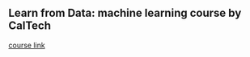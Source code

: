 ## Learn from Data: machine learning course by CalTech

[course link](https://work.caltech.edu/telecourse.html)
